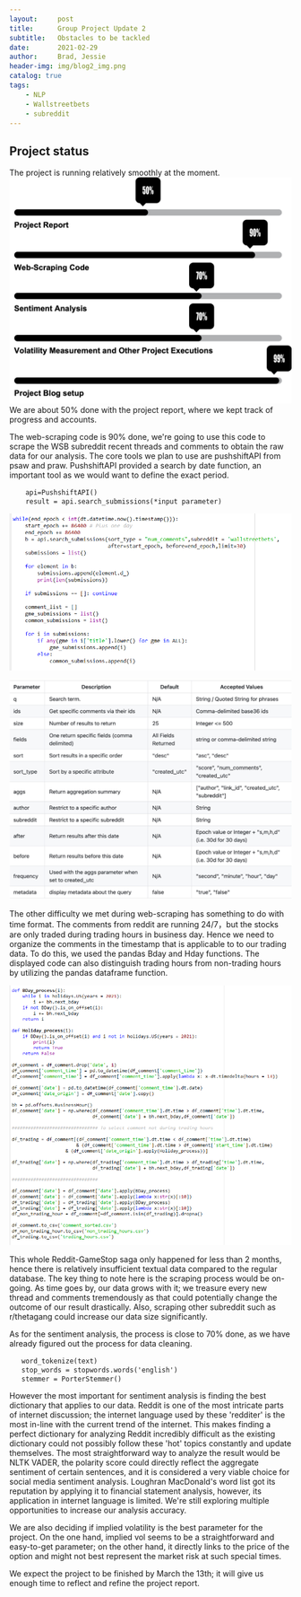 ```yaml
---
layout:     post
title:      Group Project Update 2
subtitle:   Obstacles to be tackled
date:       2021-02-29
author:     Brad, Jessie
header-img: img/blog2_img.png
catalog: true
tags:
    - NLP
    - Wallstreetbets
    - subreddit
---
```



## Project status

The project is running relatively smoothly at the moment.
![img](/img/Status.png)
We are about 50% done with the project report, where we kept track of progress and accounts.

The web-scraping code is 90% done, we're going to use this code to scrape the WSB subreddit recent threads and comments to obtain the raw data for our analysis. The core tools we plan to use are pushshiftAPI from psaw and praw. PushshiftAPI provided a search by date function, an important tool as we would want to define the exact period.

```
    api=PushshiftAPI()
    result = api.search_submissions(*input parameter)
```
![img](/img/pushshiftapi.jpg)

![img](/img/psapi.png)

The other difficulty we met during web-scraping has something to do with time format. The comments from reddit are running 24/7，but the stocks are only traded during trading hours in business day. Hence we need to organize the comments in the timestamp that is applicable to to our trading data. To do this, we used the pandas Bday and Hday functions. The displayed code can also distinguish trading hours from non-trading hours by utilizing the pandas dataframe function.

![img](/img/pandascode.jpg)


 This whole Reddit-GameStop saga only happened for less than 2 months, hence there is relatively insufficient textual data compared to the regular database. The key thing to note here is the scraping process would be on-going. As time goes by, our data grows with it; we treasure every new thread and comments tremendously as that could potentially change the outcome of our result drastically. Also, scraping other subreddit such as r/thetagang could increase our data size significantly.

 As for the sentiment analysis, the process is close to 70% done, as we have already figured out the process for data cleaning.
 ```
    word_tokenize(text)
    stop_words = stopwords.words('english')
    stemmer = PorterStemmer()
```
  However the most important for sentiment analysis is finding the best dictionary that applies to our data. Reddit is one of the most intricate parts of internet discussion; the internet language used by these 'redditer' is the most in-line with the current trend of the internet. This makes finding a perfect dictionary for analyzing Reddit incredibly difficult as the existing dictionary could not possibly follow these 'hot' topics constantly and update themselves. The most straightforward way to analyze the result would be NLTK VADER, the polarity score could directly reflect the aggregate sentiment of certain sentences, and it is considered a very viable choice for social media sentiment analysis. Loughran MacDonald's word list got its reputation by applying it to financial statement analysis, however, its application in internet language is limited. We're still exploring multiple opportunities to increase our analysis accuracy.

  We are also deciding if implied volatility is the best parameter for the project. On the one hand, implied vol seems to be a straightforward and easy-to-get parameter; on the other hand, it directly links to the price of the option and might not best represent the market risk at such special times.

We expect the project to be finished by March the 13th; it will give us enough time to reflect and refine the project report.
